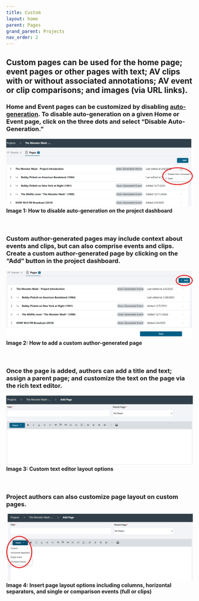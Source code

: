 ```yaml
---
title: Custom
layout: home
parent: Pages
grand_parent: Projects
nav_order: 2
---
```

## Custom pages can be used for the home page; event pages or other pages with text; AV clips with or without associated annotations; AV event or clip comparisons; and images (via URL links).

### Home and Event pages can be customized by disabling [auto-generation](https://avannotate.github.io/documentation/pages/auto/). To disable auto-generation on a given Home or Event page, click on the three dots and select “Disable Auto-Generation.” <br>
![Image 1: How to disable auto-generation on the project dashboard](../assets/customimage1.png)
**Image 1: How to disable auto-generation on the project dashboard**
<br>
<br>
<br>

### Custom author-generated pages may include context about events and clips, but can also comprise events and clips. Create a custom author-generated page by clicking on the “Add” button in the project dashboard.<br>
![Image 2: How to add a custom author-generated page](../assets/customimage2.png) 
**Image 2: How to add a custom author-generated page**
<br>
<br>
<br>

### Once the page is added, authors can add a title and text; assign a parent page; and customize the text on the page via the rich text editor.<br>
![Image 3: Custom text editor layout options](../assets/customimage3.png) 
**Image 3: Custom text editor layout options**
<br>
<br>
<br>

### Project authors can also customize page layout on custom pages.<br> 
![Image 4: Insert page layout options including columns, horizontal separators, and single or comparison events (full or clips)](../assets/customimage4.png)
**Image 4: Insert page layout options including columns, horizontal separators, and single or comparison events (full or clips)**
<br>
<br>
<br>

